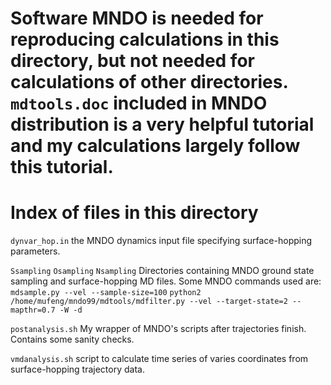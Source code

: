 # Software MNDO is needed for reproducing calculations in this directory, but not needed for calculations of other directories. `mdtools.doc` included in MNDO distribution is a very helpful tutorial and my calculations largely follow this tutorial. 

# Index of files in this directory

`dynvar_hop.in`
the MNDO dynamics input file specifying surface-hopping parameters.

`Ssampling` `Osampling` `Nsampling`
Directories containing MNDO ground state sampling and surface-hopping MD files. Some MNDO commands used are: `mdsample.py --vel --sample-size=100`
`python2 /home/mufeng/mndo99/mdtools/mdfilter.py --vel --target-state=2 --mapthr=0.7 -W -d`

`postanalysis.sh` 
My wrapper of MNDO's scripts after trajectories finish. Contains some sanity checks.

`vmdanalysis.sh`
script to calculate time series of varies coordinates from surface-hopping trajectory data.